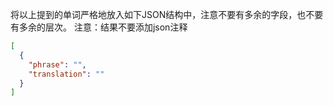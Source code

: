 将以上提到的单词严格地放入如下JSON结构中，注意不要有多余的字段，也不要有多余的层次。
注意：结果不要添加json注释

```json
[
  {
    "phrase": "",
    "translation": ""
  }
]
```